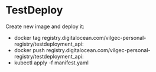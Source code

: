 # TestDeploy

Create new image and deploy it:
  - docker tag <imageID> registry.digitalocean.com/vilgec-personal-registry/testdeployment_api:<version>
  - docker push registry.digitalocean.com/vilgec-personal-registry/testdeployment_api:<version>
  - kubectl apply -f manifest.yaml
